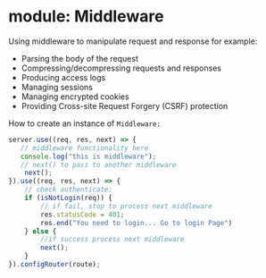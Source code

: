 # module: Middleware


Using middleware to manipulate request and response for example:
- Parsing the body of the request
- Compressing/decompressing requests and responses
- Producing access logs
- Managing sessions
- Managing encrypted cookies
- Providing Cross-site Request Forgery (CSRF) protection

How to create an instance of `Middleware:`

```js
server.use((req, res, next) => {
   // middleware functionality here
   console.log("this is middleware");
   // next() to pass to another middleware
    next();
}).use((req, res, next) => {
    // check authenticate:
    if (isNotLogin(req)) {
        // if fail, stop to process next middleware
        res.statusCode = 401;
        res.end("You need to login... Go to login Page")
    } else {
        //if success process next middleware
        next();
    }
}).configRouter(route);
```
